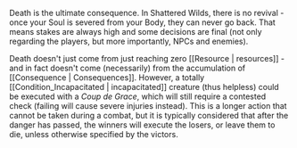 Death is the ultimate consequence. In Shattered Wilds, there is no revival - once your Soul is severed from your Body, they can never go back. That means stakes are always high and some decisions are final (not only regarding the players, but more importantly, NPCs and enemies).

Death doesn't just come from just reaching zero [[Resource | resources]] - and in fact doesn't come (necessarily) from the accumulation of [[Consequence | Consequences]]. However, a totally [[Condition_Incapacitated | incapacitated]] creature (thus helpless) could be executed with a _Coup de Grace_, which will still require a contested check (failing will cause severe injuries instead). This is a longer action that cannot be taken during a combat, but it is typically considered that after the danger has passed, the winners will execute the losers, or leave them to die, unless otherwise specified by the victors.
